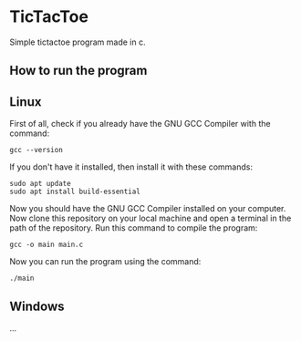 # TicTacToe
Simple tictactoe program made in c.

## How to run the program

## Linux
First of all, check if you already have the GNU GCC Compiler with the command:
```
gcc --version
```
If you don't have it installed, then install it with these commands:
```
sudo apt update
sudo apt install build-essential
```
Now you should have the GNU GCC Compiler installed on your computer.
Now clone this repository on your local machine and open a terminal in the path of the repository.
Run this command to compile the program:
```
gcc -o main main.c
```
Now you can run the program using the command:
```
./main
```

## Windows
...
